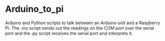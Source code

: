 # Arduino_to_pi
Arduino and Python scripts to talk between an Arduino unit and a Raspberry Pi.  The .ino script sends out the readings on the COM port over the serial port and the .py script receives the serial port and interprets it.
